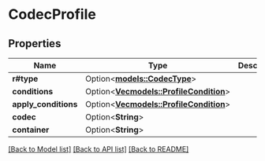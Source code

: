 # CodecProfile

## Properties

Name | Type | Description | Notes
------------ | ------------- | ------------- | -------------
**r#type** | Option<[**models::CodecType**](CodecType.md)> |  | [optional]
**conditions** | Option<[**Vec<models::ProfileCondition>**](ProfileCondition.md)> |  | [optional]
**apply_conditions** | Option<[**Vec<models::ProfileCondition>**](ProfileCondition.md)> |  | [optional]
**codec** | Option<**String**> |  | [optional]
**container** | Option<**String**> |  | [optional]

[[Back to Model list]](../README.md#documentation-for-models) [[Back to API list]](../README.md#documentation-for-api-endpoints) [[Back to README]](../README.md)


